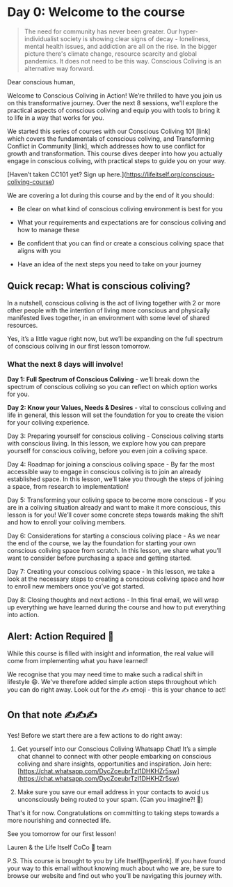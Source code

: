 # Day 0: Welcome to the course

> The need for community has never been greater. Our hyper-individualist society is showing clear signs of decay - loneliness, mental health issues, and addiction are all on the rise. In the bigger picture there's climate change, resource scarcity and global pandemics. It does not need to be this way. Conscious Coliving is an alternative way forward.

Dear conscious human,

Welcome to Conscious Coliving in Action! We’re thrilled to have you join us on this transformative journey. Over the next 8 sessions, we'll explore the practical aspects of conscious coliving and equip you with tools to bring it to life in a way that works for you.  
  
We started this series of courses with our Conscious Coliving 101 \[link\] which covers the fundamentals of conscious coliving, and Transforming Conflict in Community \[link\], which addresses how to use conflict for growth and transformation. This course dives deeper into how you actually engage in conscious coliving, with practical steps to guide you on your way.

\[Haven’t taken CC101 yet? Sign up here.\](https://lifeitself.org/conscious-coliving-course)

We are covering a lot during this course and by the end of it you should:

- Be clear on what kind of conscious coliving environment is best for you

- What your requirements and expectations are for conscious coliving and how to manage these

- Be confident that you can find or create a conscious coliving space that aligns with you

- Have an idea of the next steps you need to take on your journey

## Quick recap: What is conscious coliving?

In a nutshell, conscious coliving is the act of living together with 2 or more other people with the intention of living more conscious and physically manifested lives together, in an environment with some level of shared resources.

Yes, it’s a little vague right now, but we’ll be expanding on the full spectrum of conscious coliving in our first lesson tomorrow.

### What the next 8 days will involve! 

**Day 1: Full Spectrum of Conscious Coliving** - we’ll break down the spectrum of conscious coliving so you can reflect on which option works for you.

**Day 2: Know your Values, Needs & Desires** - vital to conscious coliving and life in general, this lesson will set the foundation for you to create the vision for your coliving experience.

Day 3: Preparing yourself for conscious coliving - Conscious coliving starts with conscious living. In this lesson, we explore how you can prepare yourself for conscious coliving, before you even join a coliving space.

Day 4: Roadmap for joining a conscious coliving space - By far the most accessible way to engage in conscious coliving is to join an already established space. In this lesson, we’ll take you through the steps of joining a space, from research to implementation!

Day 5: Transforming your coliving space to become more conscious - If you are in a coliving situation already and want to make it more conscious, this lesson is for you! We’ll cover some concrete steps towards making the shift and how to enroll your coliving members.

Day 6: Considerations for starting a conscious coliving place - As we near the end of the course, we lay the foundation for starting your own conscious coliving space from scratch. In this lesson, we share what you’ll want to consider before purchasing a space and getting started.

Day 7: Creating your conscious coliving space - In this lesson, we take a look at the necessary steps to creating a conscious coliving space and how to enroll new members once you’ve got started.

Day 8: Closing thoughts and next actions - In this final email, we will wrap up everything we have learned during the course and how to put everything into action.

## Alert: Action Required 💪

While this course is filled with insight and information, the real value will come from implementing what you have learned!
  
We recognise that you may need time to make such a radical shift in lifestyle 😄. We've therefore added simple action steps throughout which you can do right away. Look out for the ✍️ emoji - this is your chance to act!

## On that note ✍️✍️✍️

Yes! Before we start there are a few actions to do right away:

1. Get yourself into our Conscious Coliving Whatsapp Chat! It’s a simple chat channel to connect with other people embarking on conscious coliving and share insights, opportunities and inspiration. Join here: [https://chat.whatsapp.com/DycZceubrTzI1DHKHZr5sw](https://chat.whatsapp.com/DycZceubrTzI1DHKHZr5sw)

2. Make sure you save our email address in your contacts to avoid us unconsciously being routed to your spam. (Can you imagine?! 🤯)

That's it for now. Congratulations on committing to taking steps towards a more nourishing and connected life.

See you tomorrow for our first lesson!

Lauren & the Life Itself CoCo 🥥 team

P.S. This course is brought to you by Life Itself\[hyperlink\]. If you have found your way to this email without knowing much about who we are, be sure to browse our website and find out who you’ll be navigating this journey with.


